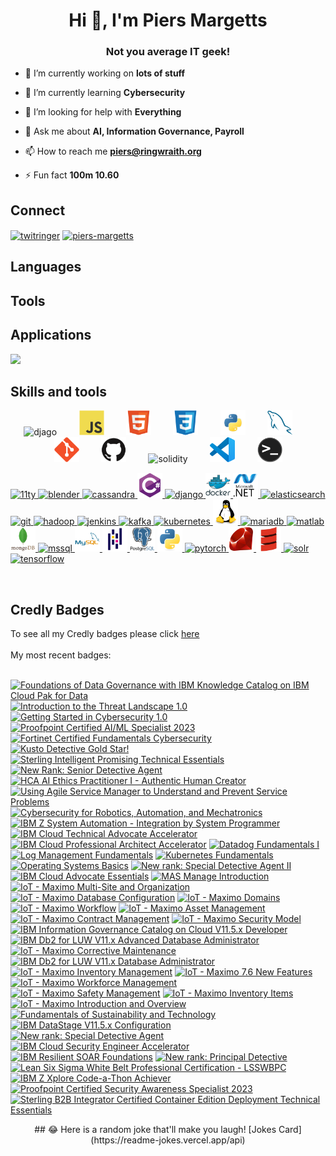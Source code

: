 <h1 align="center">Hi 👋, I'm Piers Margetts</h1>
<h3 align="center">Not you average IT geek!</h3>


- 🔭 I’m currently working on **lots of stuff**

- 🌱 I’m currently learning **Cybersecurity**

- 🤝 I’m looking for help with **Everything**

- 💬 Ask me about **AI, Information Governance, Payroll**

- 📫 How to reach me **piers@ringwraith.org**

- ⚡ Fun fact **100m 10.60**

## Connect
<a href="https://twitter.com/twitringer" target="blank"><img align="center" src="https://raw.githubusercontent.com/rahuldkjain/github-profile-readme-generator/master/src/images/icons/Social/twitter.svg" alt="twitringer" height="30" width="40" /></a>
<a href="https://linkedin.com/in/piers-margetts" target="blank"><img align="center" src="https://raw.githubusercontent.com/rahuldkjain/github-profile-readme-generator/master/src/images/icons/Social/linked-in-alt.svg" alt="piers-margetts" height="30" width="40" /></a>
</p>



## Languages



## Tools



## Applications



<img src="https://hatscripts.github.io/circle-flags/flags/gb-con.svg" width="48">


## Skills and tools

<p align="center">
    <img height="40" alt="djago" src="https://icon-library.com/images/django-icon/django-icon-0.jpg">
    &nbsp;&nbsp;&nbsp;&nbsp;&nbsp;&nbsp;&nbsp;
    <img height="40" alt="js" src="https://raw.githubusercontent.com/devicons/devicon/master/icons/javascript/javascript-original.svg">
    &nbsp;&nbsp;&nbsp;&nbsp;&nbsp;&nbsp;&nbsp;
    <img height="40" alt="html5" src="https://raw.githubusercontent.com/devicons/devicon/master/icons/html5/html5-original.svg">
    &nbsp;&nbsp;&nbsp;&nbsp;&nbsp;&nbsp;&nbsp;
    <img height="40" alt="css3" src="https://raw.githubusercontent.com/devicons/devicon/master/icons/css3/css3-original.svg">
    &nbsp;&nbsp;&nbsp;&nbsp;&nbsp;&nbsp;&nbsp;
    <img height="40" alt="python3" src="https://raw.githubusercontent.com/github/explore/80688e429a7d4ef2fca1e82350fe8e3517d3494d/topics/python/python.png">
    &nbsp;&nbsp;&nbsp;&nbsp;&nbsp;&nbsp;&nbsp;
    <img height="40" alt="mysql" src="https://raw.githubusercontent.com/devicons/devicon/master/icons/mysql/mysql-original.svg">
     &nbsp;&nbsp;&nbsp;&nbsp;&nbsp;&nbsp;&nbsp;
    <img height="40" alt="git" src="https://raw.githubusercontent.com/devicons/devicon/master/icons/git/git-original.svg">
    &nbsp;&nbsp;&nbsp;&nbsp;&nbsp;&nbsp;&nbsp;
    <img height="40" alt="github" src="https://raw.githubusercontent.com/devicons/devicon/master/icons/github/github-original.svg">
    &nbsp;&nbsp;&nbsp;&nbsp;&nbsp;&nbsp;&nbsp;
    <img height="40" alt="solidity" src="https://iconape.com/wp-content/png_logo_vector/solidity.png">
    &nbsp;&nbsp;&nbsp;&nbsp;&nbsp;&nbsp;&nbsp;
    <img height="40" src="https://raw.githubusercontent.com/github/explore/80688e429a7d4ef2fca1e82350fe8e3517d3494d/topics/visual-studio-code/visual-studio-code.png" alt="VSC" >
    &nbsp;&nbsp;&nbsp;&nbsp;&nbsp;&nbsp;&nbsp;
    <img height="40" alt="powershell" src="https://raw.githubusercontent.com/github/explore/80688e429a7d4ef2fca1e82350fe8e3517d3494d/topics/terminal/terminal.png">

</p>
<p align="centre"> <a href="https://www.11ty.dev/" target="_blank" rel="noreferrer"> <img src="https://gist.githubusercontent.com/vivek32ta/c7f7bf583c1fb1c58d89301ea40f37fd/raw/f4c85cce5790758286b8f155ef9a177710b995df/11ty.svg" alt="11ty" width="40" height="40"/> </a> <a href="https://www.blender.org/" target="_blank" rel="noreferrer"> <img src="https://download.blender.org/branding/community/blender_community_badge_white.svg" alt="blender" width="40" height="40"/> </a> <a href="https://cassandra.apache.org/" target="_blank" rel="noreferrer"> <img src="https://www.vectorlogo.zone/logos/apache_cassandra/apache_cassandra-icon.svg" alt="cassandra" width="40" height="40"/> </a> <a href="https://www.w3schools.com/cs/" target="_blank" rel="noreferrer"> <img src="https://raw.githubusercontent.com/devicons/devicon/master/icons/csharp/csharp-original.svg" alt="csharp" width="40" height="40"/> </a> <a href="https://www.djangoproject.com/" target="_blank" rel="noreferrer"> <img src="https://cdn.worldvectorlogo.com/logos/django.svg" alt="django" width="40" height="40"/> </a> <a href="https://www.docker.com/" target="_blank" rel="noreferrer"> <img src="https://raw.githubusercontent.com/devicons/devicon/master/icons/docker/docker-original-wordmark.svg" alt="docker" width="40" height="40"/> </a> <a href="https://dotnet.microsoft.com/" target="_blank" rel="noreferrer"> <img src="https://raw.githubusercontent.com/devicons/devicon/master/icons/dot-net/dot-net-original-wordmark.svg" alt="dotnet" width="40" height="40"/> </a> <a href="https://www.elastic.co" target="_blank" rel="noreferrer"> <img src="https://www.vectorlogo.zone/logos/elastic/elastic-icon.svg" alt="elasticsearch" width="40" height="40"/> </a> <a href="https://git-scm.com/" target="_blank" rel="noreferrer"> <img src="https://www.vectorlogo.zone/logos/git-scm/git-scm-icon.svg" alt="git" width="40" height="40"/> </a> <a href="https://hadoop.apache.org/" target="_blank" rel="noreferrer"> <img src="https://www.vectorlogo.zone/logos/apache_hadoop/apache_hadoop-icon.svg" alt="hadoop" width="40" height="40"/> </a> <a href="https://www.jenkins.io" target="_blank" rel="noreferrer"> <img src="https://www.vectorlogo.zone/logos/jenkins/jenkins-icon.svg" alt="jenkins" width="40" height="40"/> </a> <a href="https://kafka.apache.org/" target="_blank" rel="noreferrer"> <img src="https://www.vectorlogo.zone/logos/apache_kafka/apache_kafka-icon.svg" alt="kafka" width="40" height="40"/> </a> <a href="https://kubernetes.io" target="_blank" rel="noreferrer"> <img src="https://www.vectorlogo.zone/logos/kubernetes/kubernetes-icon.svg" alt="kubernetes" width="40" height="40"/> </a> <a href="https://www.linux.org/" target="_blank" rel="noreferrer"> <img src="https://raw.githubusercontent.com/devicons/devicon/master/icons/linux/linux-original.svg" alt="linux" width="40" height="40"/> </a> <a href="https://mariadb.org/" target="_blank" rel="noreferrer"> <img src="https://www.vectorlogo.zone/logos/mariadb/mariadb-icon.svg" alt="mariadb" width="40" height="40"/> </a> <a href="https://www.mathworks.com/" target="_blank" rel="noreferrer"> <img src="https://upload.wikimedia.org/wikipedia/commons/2/21/Matlab_Logo.png" alt="matlab" width="40" height="40"/> </a> <a href="https://www.mongodb.com/" target="_blank" rel="noreferrer"> <img src="https://raw.githubusercontent.com/devicons/devicon/master/icons/mongodb/mongodb-original-wordmark.svg" alt="mongodb" width="40" height="40"/> </a> <a href="https://www.microsoft.com/en-us/sql-server" target="_blank" rel="noreferrer"> <img src="https://www.svgrepo.com/show/303229/microsoft-sql-server-logo.svg" alt="mssql" width="40" height="40"/> </a> <a href="https://www.mysql.com/" target="_blank" rel="noreferrer"> <img src="https://raw.githubusercontent.com/devicons/devicon/master/icons/mysql/mysql-original-wordmark.svg" alt="mysql" width="40" height="40"/> </a> <a href="https://pandas.pydata.org/" target="_blank" rel="noreferrer"> <img src="https://raw.githubusercontent.com/devicons/devicon/2ae2a900d2f041da66e950e4d48052658d850630/icons/pandas/pandas-original.svg" alt="pandas" width="40" height="40"/> </a> <a href="https://www.postgresql.org" target="_blank" rel="noreferrer"> <img src="https://raw.githubusercontent.com/devicons/devicon/master/icons/postgresql/postgresql-original-wordmark.svg" alt="postgresql" width="40" height="40"/> </a> <a href="https://www.python.org" target="_blank" rel="noreferrer"> <img src="https://raw.githubusercontent.com/devicons/devicon/master/icons/python/python-original.svg" alt="python" width="40" height="40"/> </a> <a href="https://pytorch.org/" target="_blank" rel="noreferrer"> <img src="https://www.vectorlogo.zone/logos/pytorch/pytorch-icon.svg" alt="pytorch" width="40" height="40"/> </a> <a href="https://www.ruby-lang.org/en/" target="_blank" rel="noreferrer"> <img src="https://raw.githubusercontent.com/devicons/devicon/master/icons/ruby/ruby-original.svg" alt="ruby" width="40" height="40"/> </a> <a href="https://www.scala-lang.org" target="_blank" rel="noreferrer"> <img src="https://raw.githubusercontent.com/devicons/devicon/master/icons/scala/scala-original.svg" alt="scala" width="40" height="40"/> </a> <a href="https://lucene.apache.org/solr/" target="_blank" rel="noreferrer"> <img src="https://www.vectorlogo.zone/logos/apache_solr/apache_solr-icon.svg" alt="solr" width="40" height="40"/> </a> <a href="https://www.tensorflow.org" target="_blank" rel="noreferrer"> <img src="https://www.vectorlogo.zone/logos/tensorflow/tensorflow-icon.svg" alt="tensorflow" width="40" height="40"/> </a> </p>
<br/>

 ## Credly Badges
To see all my Credly badges please click [here](https://www.credly.com/users/piers-margetts/badges)
<br>
<br>
My most recent badges:
<br>
<br>
<!--START_SECTION:badges-->
[![Foundations of Data Governance with IBM Knowledge Catalog on IBM Cloud Pak for Data](https://images.credly.com/size/110x110/images/2da07672-7b39-4de3-9668-d16ee48fc7cc/image.png)](http://www.credly.com/badges/945a4b1f-01f6-4147-b22a-6fee96a2a5b5 "Foundations of Data Governance with IBM Knowledge Catalog on IBM Cloud Pak for Data")
[![Introduction to the Threat Landscape 1.0](https://images.credly.com/size/110x110/images/8395e492-f8aa-4617-a258-6c844f628fa2/image.png)](http://www.credly.com/badges/ebf10270-cc74-4cfa-9211-001a1da5c214 "Introduction to the Threat Landscape 1.0")
[![Getting Started in Cybersecurity 1.0](https://images.credly.com/size/110x110/images/a026e7f2-08af-4b73-8cc1-5aec7959faf8/image.png)](http://www.credly.com/badges/1f3dd2b9-ae79-4d43-ad97-978f1fce8d80 "Getting Started in Cybersecurity 1.0")
[![Proofpoint Certified AI/ML Specialist 2023](https://images.credly.com/size/110x110/images/93ccbbd1-b6ab-43ad-b485-a7dffa92f92e/image.png)](http://www.credly.com/badges/00f64819-ec63-46fc-8bee-dbc21d31f8c5 "Proofpoint Certified AI/ML Specialist 2023")
[![Fortinet Certified Fundamentals Cybersecurity](https://images.credly.com/size/110x110/images/22a0ece5-ff05-4594-8320-25e55e9ae203/image.png)](http://www.credly.com/badges/a9401be4-13dd-4fd1-aff7-21702175735c "Fortinet Certified Fundamentals Cybersecurity")
[![Kusto Detective Gold Star!](https://images.credly.com/size/110x110/images/8aa171e5-784a-4a9e-b1ab-c3b818ea136a/image.png)](http://www.credly.com/badges/0fb5874f-89a3-4847-a9e7-e1dd8763dec0 "Kusto Detective Gold Star!")
[![Sterling Intelligent Promising Technical Essentials](https://images.credly.com/size/110x110/images/928a1bf2-ed2b-4484-91f4-204790586ae0/image.png)](http://www.credly.com/badges/13b3dff9-9df1-4039-8437-fe84057be98e "Sterling Intelligent Promising Technical Essentials")
[![New Rank: Senior Detective Agent](https://images.credly.com/size/110x110/images/86ba2d7a-85fb-4331-bf1d-2e7b8ec32220/image.png)](http://www.credly.com/badges/28f0a129-669d-4cdc-ba99-1b3386fc701b "New Rank: Senior Detective Agent")
[![HCA AI Ethics Practitioner I - Authentic Human Creator](https://images.credly.com/size/110x110/images/1fa6f31b-2cf6-40d5-800a-bc1a688273d7/image.png)](http://www.credly.com/badges/14184d0b-04b2-4526-af89-7cb2be73c35d "HCA AI Ethics Practitioner I - Authentic Human Creator")
[![Using Agile Service Manager to Understand and Prevent Service Problems](https://images.credly.com/size/110x110/images/b74f059c-1c61-4d35-bcb4-3a0839020a45/Agile_Service_Mgr.png)](http://www.credly.com/badges/f46b000b-5f8f-476b-a60d-7cb9ab27a5c0 "Using Agile Service Manager to Understand and Prevent Service Problems")
[![Cybersecurity for Robotics, Automation, and Mechatronics](https://images.credly.com/size/110x110/images/a101eb39-bf30-44ae-96bf-b27826b236e2/image.png)](http://www.credly.com/badges/2eeb27ec-eed6-4878-8679-173d7b4df49e "Cybersecurity for Robotics, Automation, and Mechatronics")
[![IBM Z System Automation - Integration by System Programmer](https://images.credly.com/size/110x110/images/b02df701-54ab-41df-93b9-ff6f1b72c24a/image.png)](http://www.credly.com/badges/18f2a8c7-d3bd-44c7-bdb7-25e53615e6f9 "IBM Z System Automation - Integration by System Programmer")
[![IBM Cloud Technical Advocate Accelerator](https://images.credly.com/size/110x110/images/0019019c-4277-43d0-9d3b-8f33e11d8e8a/image.png)](http://www.credly.com/badges/47f5e6c6-2fe1-4d46-86f6-d23f1b4dade9 "IBM Cloud Technical Advocate Accelerator")
[![IBM Cloud Professional Architect Accelerator](https://images.credly.com/size/110x110/images/c360f8be-0205-40b4-b401-7878bff2f7ca/image.png)](http://www.credly.com/badges/4ccadc71-2a4c-4987-bec6-70dbfe376287 "IBM Cloud Professional Architect Accelerator")
[![Datadog Fundamentals I](https://images.credly.com/size/110x110/images/594f3a8a-25f0-4b25-a47d-6681a74a77bf/fundamentals_I_aligned.png)](http://www.credly.com/badges/816243d9-e8ce-4ef9-8ae4-1c52c08a97de "Datadog Fundamentals I")
[![Log Management Fundamentals](https://images.credly.com/size/110x110/images/f1be7612-4625-4380-89c2-7f77de99cf30/image.png)](http://www.credly.com/badges/84ff8a96-5d5d-472f-b706-885eb13cee93 "Log Management Fundamentals")
[![Kubernetes Fundamentals](https://images.credly.com/size/110x110/images/7f48ddd3-7fb5-42b3-a84f-42edd538d39d/image.png)](http://www.credly.com/badges/09f981b5-26f8-4673-a921-0488bcfc25f9 "Kubernetes Fundamentals")
[![Operating Systems Basics](https://images.credly.com/size/110x110/images/dcdf1a3c-2594-4f4c-a33a-050b4bca58b5/image.png)](http://www.credly.com/badges/a57d9456-49fd-4432-b3e5-7fc51e71c87c "Operating Systems Basics")
[![New rank: Special Detective Agent II](https://images.credly.com/size/110x110/images/1c1c412b-926c-4ff8-8e42-62336e76e871/image.png)](http://www.credly.com/badges/93652332-b737-4fc3-93c8-51a9f80cb042 "New rank: Special Detective Agent II")
[![IBM Cloud Advocate Essentials](https://images.credly.com/size/110x110/images/a8cf9611-e48c-46e4-aa02-02e0df4fc2e9/image.png)](http://www.credly.com/badges/4520a391-9fd0-4c9f-a166-ae2102644d4c "IBM Cloud Advocate Essentials")
[![MAS Manage Introduction](https://images.credly.com/size/110x110/images/a8d3d2bf-1a9d-454e-85c8-1e1b5621e634/image.png)](http://www.credly.com/badges/3e0aae36-387d-4fbe-9683-8daac5ae5ea1 "MAS Manage Introduction")
[![IoT - Maximo Multi-Site and Organization](https://images.credly.com/size/110x110/images/861905b8-7301-46e3-b0a8-c11c594858df/Watson_IoT_-_Max_7.6_Multi-Site-Org.png)](http://www.credly.com/badges/a30b557e-914e-4333-9b01-1e62b5a6f016 "IoT - Maximo Multi-Site and Organization")
[![IoT - Maximo Database Configuration](https://images.credly.com/size/110x110/images/e9413feb-9d3a-4749-be8a-2bb168970811/Watson_IoT_-_Max_7.6_DB_Config.png)](http://www.credly.com/badges/26a02ee3-fd51-4999-abd0-ba837228895e "IoT - Maximo Database Configuration")
[![IoT - Maximo Domains](https://images.credly.com/size/110x110/images/4bf1173c-3539-4ec4-aa50-75f741f18195/IOT-Maximo_Domains.png)](http://www.credly.com/badges/20282b85-710e-4d80-8e29-45787793715b "IoT - Maximo Domains")
[![IoT - Maximo Workflow](https://images.credly.com/size/110x110/images/3594983c-d3e5-40fd-b05d-6001c1806d3e/IOT-Maximo_Workflow.png)](http://www.credly.com/badges/e8001fbc-0a59-4406-9888-7c632ae7cb92 "IoT - Maximo Workflow")
[![IoT - Maximo Asset Management](https://images.credly.com/size/110x110/images/db2a1eb7-11f8-414d-b1f2-62ffc81f32f5/IOT-Maximo_Asset_Config.png)](http://www.credly.com/badges/575d8c7b-08a3-408c-b581-800908cc9854 "IoT - Maximo Asset Management")
[![IoT - Maximo Contract Management](https://images.credly.com/size/110x110/images/d8b99db5-de22-4695-9a23-302b9bbbe589/IOT-Maximo_Contract_Mgmt.png)](http://www.credly.com/badges/840f33b4-1355-4762-8762-a0433d1eff32 "IoT - Maximo Contract Management")
[![IoT - Maximo Security Model](https://images.credly.com/size/110x110/images/2513cec2-fcaa-4e4c-b3f9-6bcaee778210/IOT-Maximo_Security_Model.png)](http://www.credly.com/badges/b8990e09-ddb9-4dbe-8476-7108951dc05c "IoT - Maximo Security Model")
[![IBM Information Governance Catalog on Cloud V11.5.x Developer](https://images.credly.com/size/110x110/images/908c74ad-c344-4af2-aa7b-9120f253f446/Info_Gov_Catalog_Cloud_-_Developer.png)](http://www.credly.com/badges/97207e04-ddf0-4786-a35d-987c8ba391f7 "IBM Information Governance Catalog on Cloud V11.5.x Developer")
[![IBM Db2 for LUW V11.x Advanced Database Administrator](https://images.credly.com/size/110x110/images/bdec6278-27ea-4153-b5ba-eefe15851460/IBMDB2_2.PNG)](http://www.credly.com/badges/4b82bed1-6d4b-40d6-9119-4af7a0a09f53 "IBM Db2 for LUW V11.x Advanced Database Administrator")
[![IoT - Maximo Corrective Maintenance](https://images.credly.com/size/110x110/images/c77e1886-4e72-428e-9c02-1b357856ab56/IOT-Maximo_Corrective_Maintenance.png)](http://www.credly.com/badges/c025bbfe-3435-4426-8da8-a8ef2f7725ec "IoT - Maximo Corrective Maintenance")
[![IBM Db2 for LUW V11.x Database Administrator](https://images.credly.com/size/110x110/images/17a8e24e-a15d-495d-8fde-41f7d387b868/IBM_Db2_for_LUW_V11.xc_-_DB_Admin_-_Skill.png)](http://www.credly.com/badges/d8f0ae5c-8141-4c6b-967f-40256acd5813 "IBM Db2 for LUW V11.x Database Administrator")
[![IoT - Maximo Inventory Management](https://images.credly.com/size/110x110/images/0118c0d9-3d61-452f-b260-130a6ae8dd8a/IOT-Maximo_Inventory_Mgmt.png)](http://www.credly.com/badges/ed4a1f57-0ac3-49a7-be7d-e27c27c62a1b "IoT - Maximo Inventory Management")
[![IoT - Maximo 7.6 New Features](https://images.credly.com/size/110x110/images/ac03e102-c006-4bb1-acf7-f7728617e5f2/IOT-Maximo_7.6_New_Features.png)](http://www.credly.com/badges/b6529c5c-47c4-4174-840c-d645d4c87676 "IoT - Maximo 7.6 New Features")
[![IoT - Maximo Workforce Management](https://images.credly.com/size/110x110/images/f151c9c5-27fe-4260-a6e0-0547101d09b3/IOT-Maximo_Workforce_Mgmt.png)](http://www.credly.com/badges/a2bd2213-11b6-4147-aaba-cbbe87dae955 "IoT - Maximo Workforce Management")
[![IoT - Maximo Safety Management](https://images.credly.com/size/110x110/images/38ae28e1-1fd7-440b-8d15-4392ebddb3fe/IOT-Maximo_Safety_Mgmt.png)](http://www.credly.com/badges/ccfb5fda-6fbe-40cb-8e99-26b015280c3a "IoT - Maximo Safety Management")
[![IoT - Maximo Inventory Items](https://images.credly.com/size/110x110/images/a6513efa-611a-441d-b92c-30abde59d87a/IOT-Maximo_Inventory_Items.png)](http://www.credly.com/badges/816962bc-36b9-41bd-946b-4cdb86548485 "IoT - Maximo Inventory Items")
[![IoT - Maximo Introduction and Overview](https://images.credly.com/size/110x110/images/82ba6c58-631b-4dba-a774-91884749a48f/IOT-Maximo_Intro_and_Overview.png)](http://www.credly.com/badges/d626e831-e634-48cd-ab3e-ef180776c77c "IoT - Maximo Introduction and Overview")
[![Fundamentals of Sustainability and Technology](https://images.credly.com/size/110x110/images/cef0e894-8024-4a89-8337-c7ee295aef19/image.png)](http://www.credly.com/badges/7826de78-d7aa-48dc-87a9-6a0139831e5c "Fundamentals of Sustainability and Technology")
[![IBM DataStage V11.5.x Configuration](https://images.credly.com/size/110x110/images/7a3018b6-8b41-4499-9010-2d58d904316d/DataStage_-_Configuration_-_V11.5.x_v2.png)](http://www.credly.com/badges/e552d087-cd1e-4deb-98af-46be6bd842ec "IBM DataStage V11.5.x Configuration")
[![New rank: Special Detective Agent](https://images.credly.com/size/110x110/images/b096f449-fce1-42d7-be93-e6e1e32e171b/image.png)](http://www.credly.com/badges/28800263-dae7-40c5-9112-961ad79c2253 "New rank: Special Detective Agent")
[![IBM Cloud Security Engineer Accelerator](https://images.credly.com/size/110x110/images/4c81abf9-136e-4c26-a0f8-a4b011fde9a5/image.png)](http://www.credly.com/badges/08287ee0-7567-4e1c-9bf8-ac9d343b1c0b "IBM Cloud Security Engineer Accelerator")
[![IBM Resilient SOAR Foundations](https://images.credly.com/size/110x110/images/85529d54-e194-47b0-a198-d278a6cf84c4/IBM_resilient_SOAR_Foundations.png)](http://www.credly.com/badges/7f043b9a-60eb-4698-9d7c-df147c438a72 "IBM Resilient SOAR Foundations")
[![New rank: Principal Detective](https://images.credly.com/size/110x110/images/8db7e105-c19e-4df8-87a4-ed1d5ccbc32b/image.png)](http://www.credly.com/badges/3af52984-cf4a-46ac-9339-9715ab99202c "New rank: Principal Detective")
[![Lean Six Sigma White Belt Professional Certification - LSSWBPC](https://images.credly.com/size/110x110/images/46f02580-9a09-490d-aed6-efed3190c1d8/image.png)](http://www.credly.com/badges/1e411854-e016-4f4c-bb2b-64a7738126fe "Lean Six Sigma White Belt Professional Certification - LSSWBPC")
[![IBM Z Xplore Code-a-Thon Achiever](https://images.credly.com/size/110x110/images/e2e24100-a2c7-403a-8209-280bdc540651/image.png)](http://www.credly.com/badges/d8afc73d-6875-44ad-8eda-6c703c79f2f1 "IBM Z Xplore Code-a-Thon Achiever")
[![Proofpoint Certified Security Awareness Specialist 2023](https://images.credly.com/size/110x110/images/2c3a47aa-45a1-420f-a79f-4d0fbb3e478a/image.png)](http://www.credly.com/badges/881bf455-e23a-4cd7-b746-17672b3fe573 "Proofpoint Certified Security Awareness Specialist 2023")
[![Sterling B2B Integrator Certified Container Edition Deployment Technical Essentials](https://images.credly.com/size/110x110/images/a4198e08-5a71-41ed-83c6-fd0e4df8920d/image.png)](http://www.credly.com/badges/16bbaa6e-1792-4e1f-83e5-80adf6570534 "Sterling B2B Integrator Certified Container Edition Deployment Technical Essentials")
<!--END_SECTION:badges-->

 
 <p align="center">
## 😂 Here is a random joke that'll make you laugh!
[Jokes Card](https://readme-jokes.vercel.app/api)
